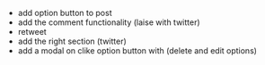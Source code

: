- add option button to post
- add the comment functionality (laise with twitter)
- retweet
- add the right section (twitter)
- add a modal on clike option button with (delete and edit options)
